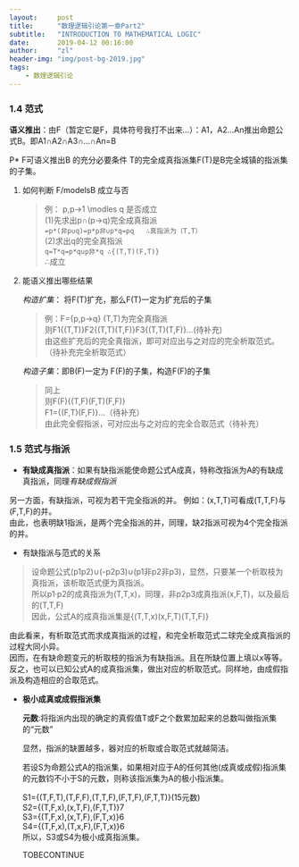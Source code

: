 ```yaml
---
layout:     post
title:      "数理逻辑引论第一章Part2"
subtitle:   "INTRODUCTION TO MATHEMATICAL LOGIC"
date:       2019-04-12 00:16:00
author:     "zl"
header-img: "img/post-bg-2019.jpg"
tags:
    - 数理逻辑引论
---
```


### 1.4 范式

**语义推出**：由F（暂定它是F，具体符号我打不出来...）：A1，A2...An推出命题公式B。即A1∩A2∩A3∩...∩An=B

P*  F可语义推出B 的充分必要条件 T的完全成真指派集F(T)是B完全城镇的指派集的子集。

1. 如何判断 F/modelsB 成立与否
   >例： p,p->1 \modles q 是否成立  
   (1)先求出p∩(p->q)完全成真指派    
     `=p*(非p∪q)=p*p非∪p*q=pq   ∴真指派为（T,T）`    
    (2)求出q的完全真指派    
    `q=T*q=p*q∪p非*q ∴{(T,T)(F,T)}`     
    ∴成立

2. 能语义推出哪些结果

    *构造扩集*： 将F(T)扩充，那么F(T)一定为扩充后的子集
    >例：F={p,p->q}  (T,T)为完全真指派  
    则F1{(T,T)}F2{(T,T)(T,F)}F3{(T,T)(T,F)}...(待补充)  
    由这些扩充后的完全真指派，即可对应出与之对应的完全析取范式。（待补充完全析取范式）

    *构造子集*：即B(F)一定为 F(F)的子集，构造F(F)的子集
    >同上   
    则F(F){(T,F)(F,T)(F,F)}    
    F1={(F,T)(F,F)}...（待补充）    
    由此完全假指派，可对应出与之对应的完全合取范式（待补充）

 ### 1.5 范式与指派
 
 - **有缺成真指派**：如果有缺指派能使命题公式A成真，特称改指派为A的有缺成真指派，同理*有缺成假指派*

 另一方面，有缺指派，可视为若干完全指派的并。
 例如：(x,T,T)可看成(T,T,F)与(F,T,F)的并。  
 由此，也表明缺1指派，是两个完全指派的并，同理，缺2指派可视为4个完全指派的并。

 - 有缺指派与范式的关系     
  >设命题公式(p1p2)∪(-p2p3)∪(p1非p2非p3)，显然，只要某一个析取枝为真指派，该析取范式便为真指派。     
  所以p1·p2的成真指派为(T,T,x)，同理，非p2p3成真指派(x,F,T)，以及最后的(T,T,F)  
  因此，公式A的成真指派集是{(T,T,x)(x,F,T)(T,T,F)}

  由此看来，有析取范式而求成真指派的过程，和完全析取范式二球完全成真指派的过程大同小异。    
  因而，在有缺命题变元的析取枝的指派为有缺指派。且在所缺位置上填以x等等。   
  反之，也可以已知公式A的成真指派集，做出对应的析取范式。同样地，由成假指派及构造相应的合取范式。

- **极小成真或成假指派集**  
  
    **元数**:将指派内出现的确定的真假值T或F之个数累加起来的总数叫做指派集的“元数”

  显然，指派的缺置越多，器对应的析取或合取范式就越简洁。
  
  若设S为命题公式A的指派集，如果相对应于A的任何其他(成真或成假)指派集的元数钧不小于S的元数，则称该指派集为A的极小指派集。

  S1={(T,F,T),(T,F,F),(T,T,F),(F,T,F),(F,T,T)}(15元数)   
  S2={(T,F,x),(x,T,F),(F,T,T)}7     
  S3={(T,F,x),(x,T,F),(F,T,x)}6     
  S4={(T,F,x),(T,x,F),(F,T,x)}6     
  所以，S3或S4为极小成真指派集。

  TOBECONTINUE
    



